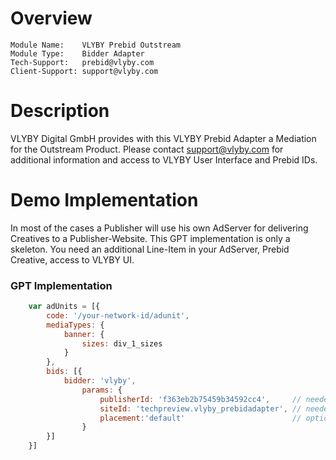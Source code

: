 # Overview

```
Module Name:    VLYBY Prebid Outstream
Module Type:    Bidder Adapter
Tech-Support:   prebid@vlyby.com
Client-Support: support@vlyby.com
```

# Description

VLYBY Digital GmbH provides with this VLYBY Prebid Adapter a Mediation for the Outstream Product. Please contact support@vlyby.com for additional information and access to VLYBY User Interface and Prebid IDs.

# Demo Implementation

In most of the cases a Publisher will use his own AdServer for delivering Creatives to a Publisher-Website. This GPT implementation is only a skeleton. You need an additional Line-Item in your AdServer, Prebid Creative, access to VLYBY UI. 

### GPT Implementation
```javascript
    var adUnits = [{
        code: '/your-network-id/adunit',
        mediaTypes: {
            banner: {
                sizes: div_1_sizes
            }
        },
        bids: [{
            bidder: 'vlyby',
                params: { 
                    publisherId: 'f363eb2b75459b34592cc4',     // needed - only demo
                    siteId: 'techpreview.vlyby_prebidadapter', // needed - only demo
                    placement:'default'                        // optional - provided by VLYBY UI
                }
        }]
    }]
```